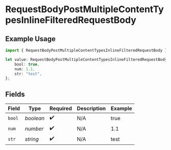 # RequestBodyPostMultipleContentTypesInlineFilteredRequestBody

## Example Usage

```typescript
import { RequestBodyPostMultipleContentTypesInlineFilteredRequestBody } from "openapi/sdk/models/operations";

let value: RequestBodyPostMultipleContentTypesInlineFilteredRequestBody = {
    bool: true,
    num: 1.1,
    str: "test",
};
```

## Fields

| Field              | Type               | Required           | Description        | Example            |
| ------------------ | ------------------ | ------------------ | ------------------ | ------------------ |
| `bool`             | *boolean*          | :heavy_check_mark: | N/A                | true               |
| `num`              | *number*           | :heavy_check_mark: | N/A                | 1.1                |
| `str`              | *string*           | :heavy_check_mark: | N/A                | test               |